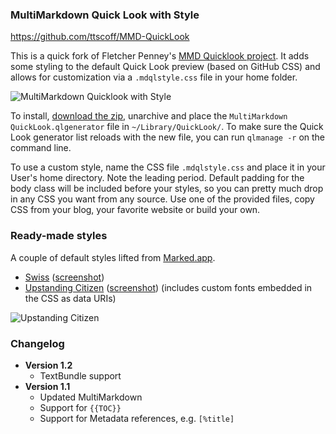 ### MultiMarkdown Quick Look with Style

<https://github.com/ttscoff/MMD-QuickLook>

This is a quick fork of Fletcher Penney's [MMD Quicklook project][mmdql]. It adds some styling to the default Quick Look preview (based on GitHub CSS) and allows for customization via a `.mdqlstyle.css` file in your home folder.

![MultiMarkdown Quicklook with Style][screenshot]

To install, [download the zip][dl], unarchive and place the `MultiMarkdown QuickLook.qlgenerator` file in `~/Library/QuickLook/`. To make sure the Quick Look generator list reloads with the new file, you can run `qlmanage -r` on the command line.

To use a custom style, name the CSS file `.mdqlstyle.css` and place it in your User's home directory. Note the leading period. Default padding for the body class will be included before your styles, so you can pretty much drop in any CSS you want from any source. Use one of the provided files, copy CSS from your blog, your favorite website or build your own.

### Ready-made styles

A couple of default styles lifted from [Marked.app][marked].

* [Swiss](https://raw.github.com/ttscoff/MMD-QuickLook/master/mdqlstyle.swiss.css) ([screenshot][swissshot])
* [Upstanding Citizen](https://raw.github.com/ttscoff/MMD-QuickLook/master/mdqlstyle.upstandingcitizen.css) ([screenshot][upshot]) (includes custom fonts embedded in the CSS as data URIs)

![Upstanding Citizen][upcropped]

### Changelog

* **Version 1.2**
    - TextBundle support
* **Version 1.1**
    - Updated MultiMarkdown
    - Support for `{{TOC}}`
    - Support for Metadata references, e.g. `[%title]`

[mmdql]: https://github.com/fletcher/MMD-QuickLook
[screenshot]: https://github.com/ttscoff/MMD-QuickLook/raw/master/MMDQLGithub-1.jpg
[dl]: https://github.com/ttscoff/MMD-QuickLook/releases/latest
[swissshot]: https://github.com/ttscoff/MMD-QuickLook/raw/master/MMDQLSwiss.jpg
[upshot]: https://github.com/ttscoff/MMD-QuickLook/raw/master/MMDQLUpstanding.jpg
[upcropped]: https://github.com/ttscoff/MMD-QuickLook/raw/master/MMDQLUpstandingCropped.jpg
[marked]: http://markedapp.com
